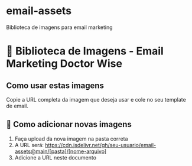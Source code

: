 # email-assets
Biblioteca de imagens para email marketing

# 🎨 Biblioteca de Imagens - Email Marketing Doctor Wise

## Como usar estas imagens
Copie a URL completa da imagem que deseja usar e cole no seu template de email.

## 📝 Como adicionar novas imagens

1. Faça upload da nova imagem na pasta correta
2. A URL será: https://cdn.jsdelivr.net/gh/seu-usuario/email-assets@main/[pasta]/[nome-arquivo]
3. Adicione a URL neste documento
